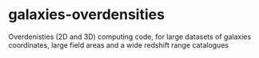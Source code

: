 # galaxies-overdensities
Overdenisties (2D and 3D) computing code, for large datasets of galaxies coordinates, large field areas and a wide redshift range catalogues
